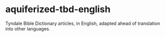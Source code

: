 # aquiferized-tbd-english
Tyndale Bible Dictionary articles, in English, adapted ahead of translation into other languages.
